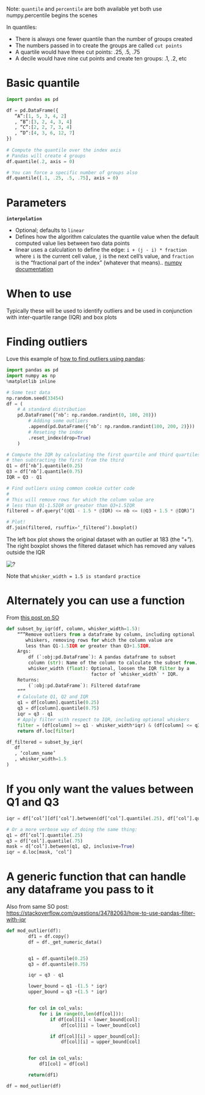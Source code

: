 Note: `quantile` and `percentile` are both available yet both use numpy.percentile begins the scenes

In quantiles:
- There is always one fewer quantile than the number of groups created
- The numbers passed in to create the groups are called `cut points`
- A quartile would have three cut points: .25, .5, .75
- A decile would have nine cut points and create ten groups: .1, .2, etc

# Basic quantile 
```python   
import pandas as pd 

df = pd.DataFrame({
   “A”:[1, 5, 3, 4, 2]
   , “B”:[3, 2, 4, 3, 4]
   , “C”:[2, 2, 7, 3, 4]
   , “D”:[4, 3, 6, 12, 7]
}) 
  
# Compute the quantile over the index axis
# Pandas will create 4 groups 
df.quantile(.2, axis = 0) 

# You can force a specific number of groups also
df.quantile([.1, .25, .5, .75], axis = 0) 
```

# Parameters 
**`interpolation`**
- Optional; defaults to `linear`
- Defines how the algorithm calculates the quantile value when the default computed value lies between two data points
- linear uses a calculation to define the edge: `i + (j - i) * fraction` where `i` is the current cell value, `j` is the next cell’s value, and `fraction` is the “fractional part of the index” (whatever that means).. [numpy documentation](https://numpy.org/doc/stable/reference/generated/numpy.quantile.html)

# When to use
Typically these will be used to identify outliers and be used in conjunction with inter-quartile range (IQR) and box plots

# Finding outliers 
Love this example of [how to find outliers using pandas](https://www.back2code.me/2017/08/outliers/):

```python   
import pandas as pd
import numpy as np
%matplotlib inline

# Some test data
np.random.seed(33454)
df = (
    # A standard distribution
    pd.DataFrame({‘nb’: np.random.randint(0, 100, 20)})
        # Adding some outliers
        .append(pd.DataFrame({‘nb’: np.random.randint(100, 200, 2)}))
        # Reseting the index
        .reset_index(drop=True)
    )

# Compute the IQR by calculating the first quartile and third quartiles,
# then subtracting the first from the third
Q1 = df[‘nb’].quantile(0.25)
Q3 = df[‘nb’].quantile(0.75)
IQR = Q3 - Q1

# Find outliers using common cookie cutter code
# 
# This will remove rows for which the column value are 
# less than Q1-1.5IQR or greater than Q3+1.5IQR
filtered = df.query(‘(@Q1 - 1.5 * @IQR) <= nb <= (@Q3 + 1.5 * @IQR)’)

# Plot!
df.join(filtered, rsuffix=‘_filtered’).boxplot()

``` 
The left box plot shows the original dataset with an outlier at 183 (the “+”). The right boxplot shows the filtered dataset which has removed any values outside the IQR 

![?](https://i.imgur.com/CBWSWgQ_d.jpg?maxwidth=640&shape=thumb&fidelity=medium)

Note that `whisker_width = 1.5 is standard practice`

# Alternately you can use a function
From [this post on SO](https://stackoverflow.com/questions/34782063/how-to-use-pandas-filter-with-iqr)

```python   
def subset_by_iqr(df, column, whisker_width=1.5):
    “””Remove outliers from a dataframe by column, including optional 
       whiskers, removing rows for which the column value are 
       less than Q1-1.5IQR or greater than Q3+1.5IQR.
    Args:
        df (`:obj:pd.DataFrame`): A pandas dataframe to subset
        column (str): Name of the column to calculate the subset from.
        whisker_width (float): Optional, loosen the IQR filter by a
                               factor of `whisker_width` * IQR.
    Returns:
        (`:obj:pd.DataFrame`): Filtered dataframe
    “””
    # Calculate Q1, Q2 and IQR
    q1 = df[column].quantile(0.25)                 
    q3 = df[column].quantile(0.75)
    iqr = q3 - q1
    # Apply filter with respect to IQR, including optional whiskers
    filter = (df[column] >= q1 - whisker_width*iqr) & (df[column] <= q3 + whisker_width*iqr)
    return df.loc[filter]                                                     

df_filtered = subset_by_iqr(
   df
   , ‘column_name’
   , whisker_width=1.5
)
``` 

# If you only want the values between Q1 and Q3
```python   
iqr = df[‘col’][df[‘col’].between(df[‘col’].quantile(.25), df[‘col’].quantile(.75), inclusive=True)]

# Or a more verbose way of doing the same thing:
q1 = df[‘col’].quantile(.25)
q3 = df[‘col’].quantile(.75)
mask = d[‘col’].between(q1, q2, inclusive=True)
iqr = d.loc[mask, ‘col’]
``` 

# A generic function that can handle any dataframe you pass to it
Also from same SO post: https://stackoverflow.com/questions/34782063/how-to-use-pandas-filter-with-iqr

```python   
def mod_outlier(df):
        df1 = df.copy()
        df = df._get_numeric_data()


        q1 = df.quantile(0.25)
        q3 = df.quantile(0.75)

        iqr = q3 - q1

        lower_bound = q1 -(1.5 * iqr) 
        upper_bound = q3 +(1.5 * iqr)


        for col in col_vals:
            for i in range(0,len(df[col])):
                if df[col][i] < lower_bound[col]:            
                    df[col][i] = lower_bound[col]

                if df[col][i] > upper_bound[col]:            
                    df[col][i] = upper_bound[col]    


        for col in col_vals:
            df1[col] = df[col]

        return(df1)

df = mod_outlier(df)

``` 



